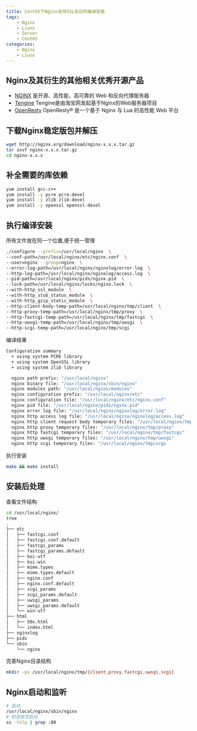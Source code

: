 ```yaml
---
title: CentOS下Nginx支持SSL协议的编译安装
tags: 
    - Nginx
    - Liunx
    - Server
    - CentOS
categories:
    - Nginx
    - Liunx
---
```


## Nginx及其衍生的其他相关优秀开源产品
* [NGINX](http://nginx.org/) 是开源、高性能、高可靠的 Web 和反向代理服务器
* [Tengine](https://tengine.taobao.org/) Tengine是由淘宝网发起基于Nginx的Web服务器项目
* [OpenResty](https://openresty.org/cn/) OpenResty® 是一个基于 Nginx 与 Lua 的高性能 Web 平台


## 下载Nginx稳定版包并解压
```bash
wget http://nginx.org/download/nginx-x.x.x.tar.gz
tar zxvf nginx-x.x.x.tar.gz
cd nginx-x.x.x
```
<!-- more -->

## 补全需要的库依赖
```bash
yum install gcc-c++
yum install -y pcre pcre-devel
yum install -y zlib zlib-devel
yum install -y openssl openssl-devel
```

## 执行编译安装
所有文件放在同一个位置,便于统一管理
```bash
./configure --prefix=/usr/local/nginx  \
--conf-path=/usr/local/nginx/etc/nginx.conf  \
--user=nginx --group=nginx  \
--error-log-path=/usr/local/nginx/nginxlog/error.log  \
--http-log-path=/usr/local/nginx/nginxlog/access.log  \
--pid-path=/usr/local/nginx/pids/nginx.pid  \
--lock-path=/usr/local/nginx/locks/nginx.lock  \
--with-http_ssl_module  \
--with-http_stub_status_module  \
--with-http_gzip_static_module  \
--http-client-body-temp-path=/usr/local/nginx/tmp/client  \
--http-proxy-temp-path=/usr/local/nginx/tmp/proxy  \
--http-fastcgi-temp-path=/usr/local/nginx/tmp/fastcgi  \
--http-uwsgi-temp-path=/usr/local/nginx/tmp/uwsgi  \
--http-scgi-temp-path=/usr/local/nginx/tmp/scgi
```
编译结果
```bash
Configuration summary
  + using system PCRE library
  + using system OpenSSL library
  + using system zlib library

  nginx path prefix: "/usr/local/nginx"
  nginx binary file: "/usr/local/nginx/sbin/nginx"
  nginx modules path: "/usr/local/nginx/modules"
  nginx configuration prefix: "/usr/local/nginx/etc"
  nginx configuration file: "/usr/local/nginx/etc/nginx.conf"
  nginx pid file: "/usr/local/nginx/pids/nginx.pid"
  nginx error log file: "/usr/local/nginx/nginxlog/error.log"
  nginx http access log file: "/usr/local/nginx/nginxlog/access.log"
  nginx http client request body temporary files: "/usr/local/nginx/tmp/client"
  nginx http proxy temporary files: "/usr/local/nginx/tmp/proxy"
  nginx http fastcgi temporary files: "/usr/local/nginx/tmp/fastcgi"
  nginx http uwsgi temporary files: "/usr/local/nginx/tmp/uwsgi"
  nginx http scgi temporary files: "/usr/local/nginx/tmp/scgi
```
执行安装
```bash
make && make install
```
## 安装后处理
查看文件结构
```bash
cd /usr/local/nginx/
tree
.
├── etc
│   ├── fastcgi.conf
│   ├── fastcgi.conf.default
│   ├── fastcgi_params
│   ├── fastcgi_params.default
│   ├── koi-utf
│   ├── koi-win
│   ├── mime.types
│   ├── mime.types.default
│   ├── nginx.conf
│   ├── nginx.conf.default
│   ├── scgi_params
│   ├── scgi_params.default
│   ├── uwsgi_params
│   ├── uwsgi_params.default
│   └── win-utf
├── html
│   ├── 50x.html
│   └── index.html
├── nginxlog
├── pids
└── sbin
    └── nginx
```
完善Nginx目录结构
```bash
mkdir -pv /usr/local/nginx/tmp/{client,proxy,fastcgi,uwsgi,scgi}
```
## Nginx启动和监听
```bash
# 启动
/usr/local/nginx/sbin/nginx
# 检查是否启动
ss -tnlp | grep :80
```
